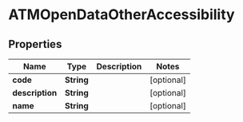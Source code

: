 
# ATMOpenDataOtherAccessibility

## Properties
Name | Type | Description | Notes
------------ | ------------- | ------------- | -------------
**code** | **String** |  |  [optional]
**description** | **String** |  |  [optional]
**name** | **String** |  |  [optional]



